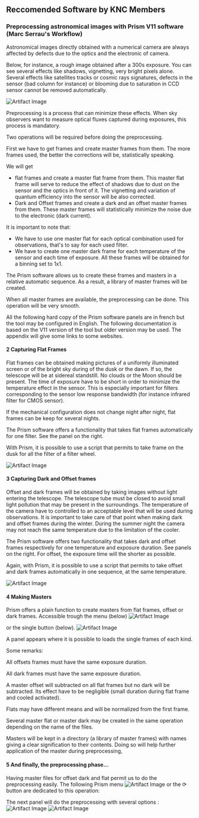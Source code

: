 ## Reccomended Software by KNC Members

### Preprocessing astronomical images with Prism V11 software (Marc Serrau's Workflow)

Astronomical images directly obtained with a numerical camera are always affected by defects due to the optics and the electronic of camera. 

Below, for instance, a rough image obtained after a 300s exposure. You can see several effects like shadows, vignetting, very bright pixels alone. Several effects like satellites tracks or cosmic rays signatures, defects in the sensor (bad column for instance) or blooming due to saturation in CCD sensor cannot be removed automatically.

![Artifact Image](media/ms1.png)

Preprocessing is a process that can minimize these effects. When sky observers want to measure optical fluxes captured during exposures, this process is mandatory.

Two operations will be required before doing the preprocessing.

First we have to get frames and create master frames from them. The more frames used, the better the corrections will be, statistically speaking.

We will get
- flat frames and create a master flat frame from them. This master flat frame will serve to reduce the effect of shadows due to dust on the sensor and the optics in front of it. The vignetting and variation of quantum efficiency into the sensor will be also corrected.
- Dark and Offset frames and create a dark and an offset master frames from them. These master frames will statistically minimize the noise due to the electronic (dark current).

It is important to note that:
- We have to use one master flat for each optical combination used for observations, that's to say for each used filter.
- We have to create one master dark frame for each temperature of the sensor and each time of exposure.
All these frames will be obtained for a binning set to 1x1.

The Prism software allows us to create these frames and masters in a relative automatic sequence. As a result, a library of master frames will be created.

When all master frames are available, the preprocessing can be done. This operation will be very smooth.

All the following hard copy of the Prism software panels are in french but the tool may be configured in English. The following documentation is based on the V11 version of the tool but older version may be used. The appendix will give some links to some websites.

#### 2 Capturing Flat Frames

Flat frames can be obtained making pictures of a uniformly illuminated screen or of the bright sky during of the dusk or the dawn. If so, the telescope will be at sidereal standstill. No clouds or the Moon should be present. The time of exposure have to be short in order to minimize the temperature effect in the sensor. This is especially important for filters corresponding to the sensor low response bandwidth (for instance infrared filter for CMOS sensor).

If the mechanical configuration does not change night after night, flat frames can be keep for several nights.

The Prism software offers a functionality that takes flat frames automatically for one filter. See the panel on the right.

With Prism, it is possible to use a script that permits to take frame on the dusk for all the filter of a filter wheel.

![Artifact Image](media/ms2.png)


#### 3 Capturing Dark and Offset frames

Offset and dark frames will be obtained by taking images without light entering the telescope. The telescope tube must be closed to avoid small light pollution that may be present in the surroundings. The temperature of the camera have to controlled to an acceptable level that will be used during observations. It is important to take care of that point when making dark and offset frames during the winter. During the summer night the camera may not reach the same temperature due to the limitation of the cooler.

The Prism software offers two functionality that takes dark and offset frames respectively for one temperature and exposure duration. See panels on the right. For offset, the exposure time will the shorter as possible.

Again, with Prism, it is possible to use a script that permits to take offset and dark frames automatically in one sequence, at the same temperature.

![Artifact Image](media/ms3.png)

#### 4 Making Masters

Prism offers a plain function to create masters from flat frames, offset or dark frames. Accessible trough the menu (below)
![Artifact Image](media/ms5.png)

or the single button (below). ![Artifact Image](media/ms4.png)

A panel appears where it is possible to loads the single frames of each kind.

Some remarks:

All offsets frames must have the same exposure duration.

All dark frames must have the same exposure duration.

A master offset will subtracted on all flat frames but no dark will be subtracted. Its effect have to be negligible (small duration during flat frame and cooled activated).

Flats may have different means and will be normalized from the first frame.

Several master flat or master dark may be created in the same operation depending on the name of the files.

Masters will be kept in a directory (a library of master frames) with names giving a clear signification to their contents. Doing so will help further application of the master during preprocessing,

#### 5 And finally, the preprocessing phase...

Having master files for offset dark and flat permit us to do the preprocessing easily. The following Prism menu
![Artifact Image](media/ms6.png)
or the ⟳ button are dedicated to this operation:

The next panel will do the preprocessing with several options :
![Artifact Image](media/ms7.png)
![Artifact Image](media/ms8.png)








